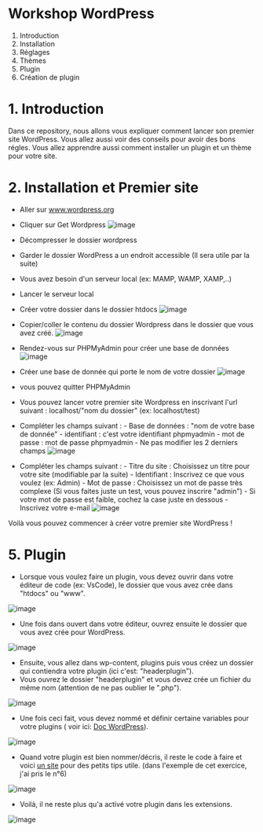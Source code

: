 <h1>Workshop WordPress</h1>

1. Introduction
2. Installation
3. Réglages
4. Thèmes
5. Plugin
6. Création de plugin

# 1. Introduction

Dans ce repository, nous allons vous expliquer comment lancer son premier site WordPress. Vous allez aussi voir des conseils pour avoir des bons régles.
Vous allez apprendre aussi comment installer un plugin et un thème pour votre site.



# 2. Installation et Premier site

- Aller sur www.wordpress.org
  
- Cliquer sur Get Wordpress
  ![image](Images/image1.png)

- Décompresser le dossier wordpress

- Garder le dossier WordPress a un endroit accessible (Il sera utile par la suite)

- Vous avez besoin d'un serveur local (ex: MAMP, WAMP, XAMP,..)
  
- Lancer le serveur local

- Créer votre dossier dans le dossier htdocs
![image](Images/image2.png)

- Copier/coller le contenu du dossier Wordpress dans le dossier que vous avez créé.
![image](Images/image3.png)

- Rendez-vous sur PHPMyAdmin pour créer une base de données
![image](Images/image4.png)

- Créer une base de donnée qui porte le nom de votre dossier
![image](Images/image5.png)

- vous pouvez quitter PHPMyAdmin
  
- Vous pouvez lancer votre premier site Wordpress en inscrivant l'url suivant :
    localhost/"nom du dossier" (ex: localhost/test)

- Compléter les champs suivant :
        - Base de données : "nom de votre base de donnée"
        - identifiant : c'est votre identifiant phpmyadmin
        - mot de passe : mot de passe phpmyadmin
        - Ne pas modifier les 2 derniers champs
![image](Images/image6.png)

- Compléter les champs suivant : 
        - Titre du site : Choisissez un titre pour votre site (modifiable par la suite)
        - Identifiant : Inscrivez ce que vous voulez (ex: Admin)
        - Mot de passe : Choisissez un mot de passe très complexe (Si vous faites      juste un test, vous pouvez inscrire "admin")
        - Si votre mot de passe est faible, cochez la case juste en dessous
        - Inscrivez votre e-mail
![image](Images/image7.png)

Voilà vous pouvez commencer à créer votre premier site WordPress !


# 5. Plugin

- Lorsque vous voulez faire un plugin, vous devez ouvrir dans votre éditeur de code (ex: VsCode), le dossier que vous avez crée dans "htdocs" ou "www".

![image](Images/wamp.png)

- Une fois dans ouvert dans votre éditeur, ouvrez ensuite le dossier que vous avez crée pour WordPress.

![image](Images/www_htdocs.png)

- Ensuite, vous allez dans wp-content, plugins puis vous créez un dossier qui contiendra votre plugin (ici c'est: "headerplugin").
- Vous ouvrez le dossier "headerplugin" et vous devez crée un fichier du même nom (attention de ne pas oublier le ".php").

![image](Images/makePlugin.png)

- Une fois ceci fait, vous devez nommé et définir certaine variables pour votre plugins ( voir ici: [Doc WordPress](https://developer.wordpress.org/plugins/plugin-basics/header-requirements/)).

![image](Images/init.png)

- Quand votre plugin est bien nommer/décris, il reste le code à faire et voici [un site](https://themeisle.com/blog/code-snippets-for-wordpress/) pour des petits tips utile. (dans l'exemple de cet exercice, j'ai pris le n°6)

![image](Images/exemple.png)

- Voilà, il ne reste plus qu'a activé votre plugin dans les extensions.

![image](Images/activation.png)
